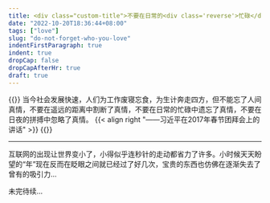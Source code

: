 ```yaml
---
title: <div class="custom-title">不要在日常的<div class='reverse'>忙碌</div>中遗忘了<div class='long-cang'>真情</div></div>
date: "2022-10-20T18:36:44+08:00"
tags: ["love"]
slug: "do-not-forget-who-you-love"
indentFirstParagraph: true
indent: true
dropCap: false
dropCapAfterHr: true
draft: true
---
```


{{<quote >}}
当今社会发展快速，人们为工作废寝忘食，为生计奔走四方，但不能忘了人间真情，不要在遥远的距离中割断了真情，不要在日常的忙碌中遗忘了真情，不要在日夜的拼搏中忽略了真情。
{{< align right "——习近平在2017年春节团拜会上的讲话" >}}
{{</quote >}}

---

互联网的出现让世界变小了，小得似乎连秒针的走动都省力了许多。小时候天天盼望的“年”现在反而在眨眼之间就已经过了好几次，宝贵的东西也仿佛在逐渐失去了曾有的吸引力...

未完待续...
<!-- {{<subtitle "#00bbff" "真情最怕被遗忘">}}


{{<subtitle "#00bbff" "忙碌是果不是因">}}


{{<subtitle "#00bbff" "从前车马邮件慢">}} -->
